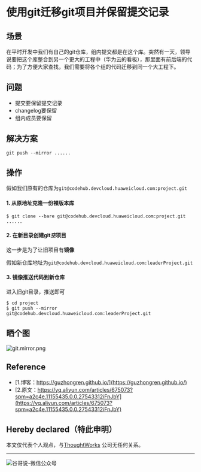 # 使用git迁移git项目并保留提交记录


## 场景

在平时开发中我们有自己的git仓库，组内提交都是在这个库。突然有一天，领导说要把这个库整合到另一个更大的工程中（华为云的看板），那里面有前后端的代码；为了方便大家查找，我们需要将各个组的代码迁移到同一个大工程下。

## 问题

  * 提交要保留提交记录
  * changelog要保留
  *  组内成员要保留

## 解决方案

 ```shell
git push --mirror ......
```


## 操作

假如我们原有的仓库为`git@codehub.devcloud.huaweicloud.com:project.git`

#### 1. 从原地址克隆一份裸版本库

```shell
$ git clone --bare git@codehub.devcloud.huaweicloud.com:project.git
......
```

#### 2. 在新目录创建git*空*项目

这一步是为了让旧项目有**镜像**

假如新仓库地址为`git@codehub.devcloud.huaweicloud.com:leaderProject.git`
#### 3. 镜像推送代码到新仓库

进入旧git目录，推送即可

```shell
$ cd project
$ git push --mirror git@codehub.devcloud.huaweicloud.com:leaderProject.git
```

## 晒个图

![git.mirror.png](https://i.loli.net/2020/03/29/ow9O6BnDeuLjqQh.png)


## Reference

* [1.博客：https://guzhongren.github.io/](https://guzhongren.github.io/)
* [2.原文：https://yq.aliyun.com/articles/675073?spm=a2c4e.11155435.0.0.27543312iFnJbY](https://yq.aliyun.com/articles/675073?spm=a2c4e.11155435.0.0.27543312iFnJbY)

## Hereby declared（特此申明）

本文仅代表个人观点，与[ThoughtWorks](https://www.thoughtworks.com/) 公司无任何关系。

----
![谷哥说-微信公众号](https://ftp.bmp.ovh/imgs/2020/02/b7282c60d4d581ad.png)

